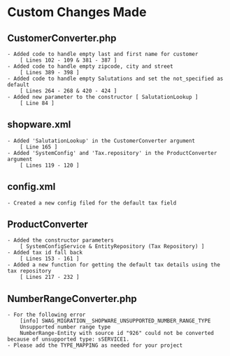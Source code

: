 # Custom Changes Made

## CustomerConverter.php
    
    - Added code to handle empty last and first name for customer 
        [ Lines 102 - 109 & 381 - 387 ]
    - Added code to handle empty zipcode, city and street
        [ Lines 389 - 398 ]
    - Added code to handle empty Salutations and set the not_specified as default 
        [ Lines 264 - 268 & 420 - 424 ]
    - Added new parameter to the constructor [ SalutationLookup ]
        [ Line 84 ]

## shopware.xml

    - Added 'SalutationLookup' in the CustomerConverter argument
        [ Line 165 ]
    - Added 'SystemConfig' and 'Tax.repository' in the ProductConverter argument
        [ Lines 119 - 120 ]

## config.xml

    - Created a new config filed for the default tax field

## ProductConverter

    - Added the constructor parameters
        [ SystemConfigService & EntityRepository (Tax Repository) ]
    - Added tax id fall back
        [ Lines 153 - 161 ]
    - Added a new function for getting the default tax details using the tax repository
        [ Lines 217 - 232 ]
    
## NumberRangeConverter.php

    - For the following error 
        [info] SWAG_MIGRATION__SHOPWARE_UNSUPPORTED_NUMBER_RANGE_TYPE
        Unsupported number range type
        NumberRange-Entity with source id "926" could not be converted because of unsupported type: sSERVICE1.
    - Please add the TYPE_MAPPING as needed for your project

